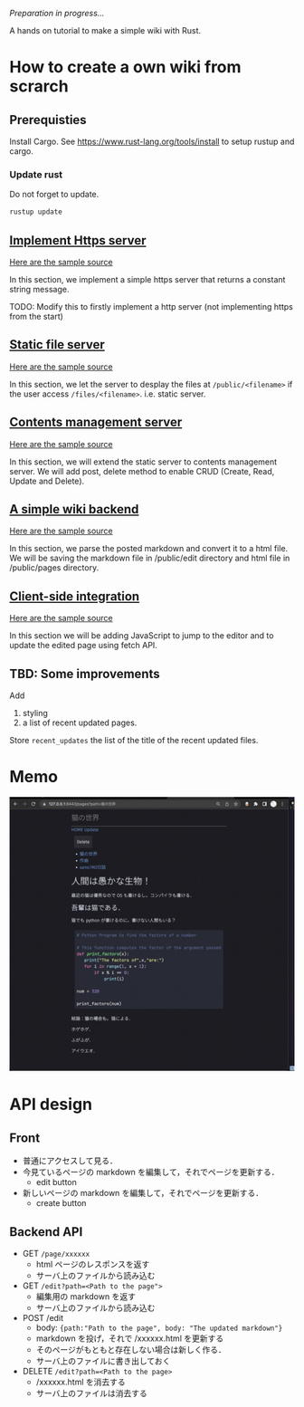 _Preparation in progress..._

A hands on tutorial to make a simple wiki with Rust.

# How to create a own wiki from scrarch

## Prerequisties

Install Cargo.
See <https://www.rust-lang.org/tools/install> to setup rustup and cargo.

### Update rust

Do not forget to update.

```sh
rustup update
```

## [Implement Https server](/https-server/README.md)

[Here are the sample source](https://github.com/sano-jin/rust-hands-on-wiki/tree/master/https-server)

In this section, we implement a simple https server that returns a constant string message.

TODO: Modify this to firstly implement a http server
(not implementing https from the start)

## [Static file server](/static-file-server/README.md)

[Here are the sample source](https://github.com/sano-jin/rust-hands-on-wiki/tree/master/static-file-server)

In this section, we let the server to desplay the files at `/public/<filename>`
if the user access `/files/<filename>`.
i.e. static server.

## [Contents management server](/contents-management-server/README.md)

[Here are the sample source](https://github.com/sano-jin/rust-hands-on-wiki/tree/master/contents-management-server)

In this section, we will extend the static server to contents management server.
We will add post, delete method to enable CRUD (Create, Read, Update and Delete).

## [A simple wiki backend](/simple-wiki-backend/README.md)

[Here are the sample source](https://github.com/sano-jin/rust-hands-on-wiki/tree/master/simple-wiki-backend)

In this section, we parse the posted markdown and convert it to a html file.
We will be saving the markdown file in /public/edit directory and html file in /public/pages directory.

## [Client-side integration](/client-side-integration/README.md)

[Here are the sample source](https://github.com/sano-jin/rust-hands-on-wiki/tree/master/client-side-intergration)

In this section we will be adding JavaScript to jump to the editor and to update the edited page
using fetch API.

## TBD: Some improvements

Add

1. styling
2. a list of recent updated pages.

Store `recent_updates` the list of the title of the recent updated files.

# Memo

![Demo](/docs/wiki-rs-demo.png)

# API design

## Front

- 普通にアクセスして見る．
- 今見ているページの markdown を編集して，それでページを更新する．
  - edit button
- 新しいページの markdown を編集して，それでページを更新する．
  - create button

## Backend API

- GET `/page/xxxxxx`
  - html ページのレスポンスを返す
  - サーバ上のファイルから読み込む
- GET `/edit?path=<Path to the page">`
  - 編集用の markdown を返す
  - サーバ上のファイルから読み込む
- POST /edit
  - body: `{path:"Path to the page", body: "The updated markdown"}`
  - markdown を投げ，それで /xxxxxx.html を更新する
  - そのページがもともと存在しない場合は新しく作る．
  - サーバ上のファイルに書き出しておく
- DELETE `/edit?path=<Path to the page>`
  - /xxxxxx.html を消去する
  - サーバ上のファイルは消去する
